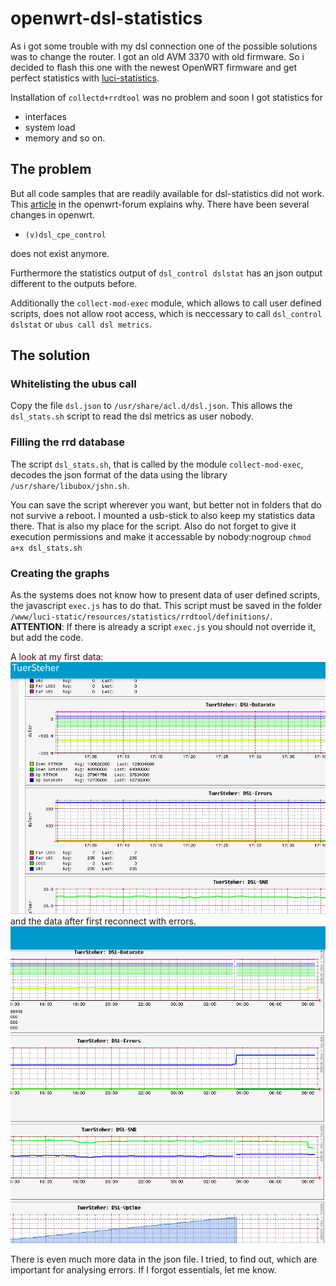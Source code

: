 # openwrt-dsl-statistics #
As i got some trouble with my dsl connection one of the possible solutions was to change the router.
I got an old AVM 3370 with old firmware. So i decided to flash this one with the newest OpenWRT firmware and get perfect statistics with [luci-statistics](https://openwrt.org/docs/guide-user/luci/luci_app_statistics).

Installation of `collectd+rrdtool` was no problem and soon I got statistics for
- interfaces
- system load
- memory
and so on.

## The problem ##
But all code samples that are readily available for dsl-statistics did not work.
This [article](https://forum.openwrt.org/t/openwrt-21-02-dsl-control/89962/23) in the openwrt-forum explains why. There have been several changes in openwrt.
- `(v)dsl_cpe_control`

does not exist anymore.

Furthermore the statistics output of
`dsl_control dslstat` has an json output different to the outputs before.

Additionally the `collect-mod-exec` module, which allows to call user defined scripts, does not allow root access, which is neccessary to call `dsl_control dslstat` or `ubus call dsl metrics`.

## The solution ##
### Whitelisting the ubus call ###
Copy the file `dsl.json` to `/usr/share/acl.d/dsl.json`.
This allows the `dsl_stats.sh` script to read the dsl metrics as user nobody.

### Filling the rrd database ###
The script `dsl_stats.sh`, that is called by the module `collect-mod-exec`, decodes the json format of the data using the library `/usr/share/libubox/jshn.sh`.

You can save the script wherever you want, but better not in folders that do not survive a reboot.
I mounted a usb-stick to also keep my statistics data there. That is also my place for the script.
Also do not forget to give it execution permissions and make it accessable by nobody:nogroup
`chmod a+x dsl_stats.sh`


### Creating the graphs ###
As the systems does not know how to present data of user defined scripts, the javascript `exec.js` has to do that.
This script must be saved in the folder `/www/luci-static/resources/statistics/rrdtool/definitions/`.
**ATTENTION**: If there is already a script `exec.js` you should not override it, but add the code.

A look at my first data:
![dsl-statistics](./assets/dslstatistics.png)
and the data after first reconnect with errors.
![dsl-statistics-1day](./assets/dslstatistics_1day.png)

There is even much more data in the json file.
I tried, to find out, which are important for analysing errors.
If I forgot essentials, let me know.
